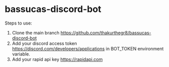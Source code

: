 ﻿# bassucas-discord-bot
 
 Steps to use:
 
 1. Clone the main branch https://github.com/thakurthegr8/bassucas-discord-bot
 2. Add your discord access token https://discord.com/developers/applications in BOT_TOKEN environment variable.
 3. Add your rapid api key https://rapidapi.com
 
